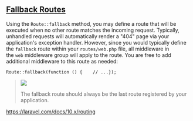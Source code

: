 ## [Fallback Routes](https://laravel.com/docs/10.x/routing#fallback-routes)

Using the `Route::fallback` method, you may define a route that will be executed when no other route matches the incoming request. Typically, unhandled requests will automatically render a "404" page via your application's exception handler. However, since you would typically define the `fallback` route within your `routes/web.php` file, all middleware in the `web` middleware group will apply to the route. You are free to add additional middleware to this route as needed:

```
Route::fallback(function () {    // ...});
```

> ![](https://laravel.com/img/callouts/exclamation.min.svg)
> 
> The fallback route should always be the last route registered by your application.

https://laravel.com/docs/10.x/routing
